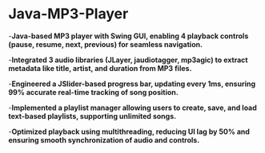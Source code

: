 # Java-MP3-Player

-**Java-based MP3 player with Swing GUI, enabling 4 playback controls (pause, resume, next, previous) for seamless navigation.**

-**Integrated 3 audio libraries (JLayer, jaudiotagger, mp3agic) to extract metadata like title, artist, and duration from MP3 files.**

-**Engineered a JSlider-based progress bar, updating every 1ms, ensuring 99% accurate real-time tracking of song position.**

-**Implemented a playlist manager allowing users to create, save, and load text-based playlists, supporting unlimited songs.**

-**Optimized playback using multithreading, reducing UI lag by 50% and ensuring smooth synchronization of audio and controls.**

